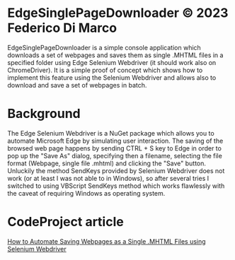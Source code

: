 # EdgeSinglePageDownloader © 2023 Federico Di Marco

EdgeSinglePageDownloader is a simple console application which downloads a set of webpages and saves them as single .MHTML files in a specified folder using Edge Selenium Webdriver (it should work also on ChromeDriver). It is a simple proof of concept which shows how to implement this feature using the Selenium Webdriver and allows also to download and save a set of webpages in batch.

# Background

The Edge Selenium Webdriver is a NuGet package which allows you to automate Microsoft Edge by simulating user interaction. The saving of the browsed web page happens by sending CTRL + S key to Edge in order to pop up the "Save As" dialog, specifying then a filename, selecting the file format (Webpage, single file .mhtml) and clicking the "Save" button. Unluckily the method SendKeys provided by Selenium Webdriver does not work (or at least I was not able to in Windows), so after several tries I switched to using VBScript SendKeys method which works flawlessly with the caveat of requiring Windows as operating system.

# CodeProject article

[How to Automate Saving Webpages as a Single .MHTML Files using Selenium Webdriver](https://www.codeproject.com/Tips/5368776/How-to-Automate-Saving-Webpages-as-a-Single-MHTML)
